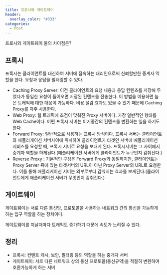 ```yaml
---
title: 프로시와 게이트웨이
header:
  overlay_color: "#333"
categories:
  - Post
---
```


프로시와 게이트웨이 둘의 차이점은?

## 프록시
프록시는 클라이언트를 대신하여 서버에 접속하는 대리인으로써 신뢰할만한 중계자 역할을 한다. 요청과 응답을 필터링할 수 있다.

- Caching Proxy Server: 이전 클라이언트의 요청 내용과 응답 컨텐츠를 저장해 두었다가 동일한 요청이 들어오면 저장된 컨텐츠를 전송한다. 이 방법을 이용하면 높은 트래픽에 대한 대응이 가능하다. 비용 절감 효과도 있을 수 있기 때문에 Caching Proxy를 자주 사용한다.
- Web Proxy: 웹 트래픽에 초점이 맞춰진 Proxy 서버이다. 가장 일반적인 형태를 Web Cache이다. 어떤 프록시 서버는 이기종간의 컨텐츠를 변환하는 일을 하기도 한다.
- Forward Proxy: 일반적으로 사용하는 프록시 방식이다. 프록시 서버는 클라이언트와 애플리케이션 서버사이에 위치하여 클라이언트가 타겟인 서버에 애플리케이션 서비스를 요청할 때, 프록시 서버로 요청을 보내게 된다. 프록시서버는 그 사이에서 중계자 역할을 하게된다.(애플리케이션 서버에게 클라이언트가 누구인지 감춰진다.)
- Reverse Proxy : 기본적인 구성은 Forward Proxy와 동일하지만, 클라이언트는 Proxy Server 뒤에 있는 타겟서버의 URL이 아닌 Proxy Server의 URL로 요쳥한다. 이를 통해 애플리케이션 서버는 외부로부터 감춰지는 효과를 보게된다.(클라이언트에게 애플리케이션 서버가 무엇인지 감춰진다.)

## 게이트웨이
게이트웨이는 서로 다른 통신망, 프로토콜을 사용하는 네트워크 간의 통신을 가능하게 하는 입구 역할을 하는 장치이다.

게이트웨이를 지날때마다 트래픽도 증가하기 때문에 속도가 느려질 수 있다.


## 정리
- 프록시: 컨텐트 캐시, 보안, 필터링 등의 역할을 하는 중개자 서버
- 게이트웨이: 서로 다른 네트워크 상의 통신 프로토콜(통신규약)을 적절히 변환하여 호환가능하게 하는 서버



